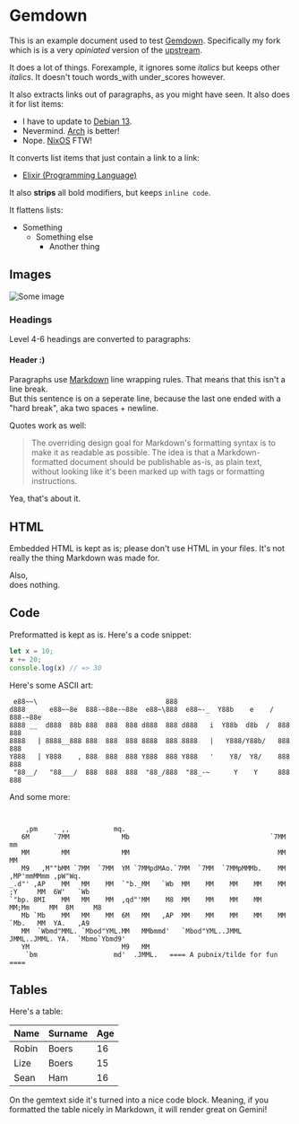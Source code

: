 # Gemdown

This is an example document used to test [Gemdown](https://git.dupunkto.org/~robin/libre0b11/gemdown). Specifically my fork which is is a very *opiniated* version of the [upstream](https://github.com/audiodude/gemdown).

It does a lot of things. Forexample, it ignores some _italics_ but keeps other *italics*. It doesn't touch words_with under_scores however.

It also extracts links out of paragraphs, as you might have seen. It also does it for list items:

- I have to update to [Debian 13](https://debian.org).
- Nevermind. [Arch](https://archlinux.org) is better!
- Nope. [NixOS](https://nixorg.org) FTW!

It converts list items that just contain a link to a link:

- [Elixir (Programming Language)](https://elixir-lang.org)

It also **strips** all bold modifiers, but keeps `inline code`.

It flattens lists:

- Something
    - Something else
        - Another thing

## Images

![Some image](/image.jpg)

### Headings

Level 4-6 headings are converted to paragraphs:

#### Header :)

Paragraphs use [Markdown](https://daringfireball.net/projects/markdown/) line wrapping rules.
That means that this isn't a line break.  
But this sentence is on a seperate line, because the last one ended with a "hard break", aka two spaces + newline.

Quotes work as well:

> The overriding design goal for Markdown's
> formatting syntax is to make it as readable 
> as possible. The idea is that a
> Markdown-formatted document should be
> publishable as-is, as plain text, without 
> looking like it's been marked up with tags
> or formatting instructions.

Yea, that's about it.

## HTML

<span>Embedded HTML</span> is kept as is; please don't use HTML in your files. It's not really the thing Markdown was made for.

Also,<br> does nothing.

## Code

Preformatted is kept as is. Here's a code snippet:

```javascript
let x = 10;
x += 20;
console.log(x) // => 30
```

Here's some ASCII art:

```The word "Gemdown", styled in bold letters.
 e88~~\                                888                                  
d888      e88~~8e  888-~88e-~88e  e88~\888  e88~-_  Y88b    e    / 888-~88e 
8888 __  d888  88b 888  888  888 d888  888 d888   i  Y88b  d8b  /  888  888 
8888   | 8888__888 888  888  888 8888  888 8888   |   Y888/Y88b/   888  888 
Y888   | Y888    , 888  888  888 Y888  888 Y888   '    Y8/  Y8/    888  888 
 "88__/   "88___/  888  888  888  "88_/888  "88_-~      Y    Y     888  888 
```

And some more:

```ASCII art: the word "{du}punkto" using a large font

                                                                                           
    ,pm      ,,           mq.                                                              
   6M      `7MM             Mb                                   `7MM        mm            
   MM        MM             MM                                     MM        MM            
   M9   ,M""bMM `7MM  `7MM  YM `7MMpdMAo.`7MM  `7MM  `7MMpMMMb.    MM  ,MP'mmMMmm ,pW"Wq.  
_.d"' ,AP    MM   MM    MM  `"b._MM   `Wb  MM    MM    MM    MM    MM ;Y     MM  6W'   `Wb 
`"bp. 8MI    MM   MM    MM  ,qd"'MM    M8  MM    MM    MM    MM    MM;Mm     MM  8M     M8 
   Mb `Mb    MM   MM    MM  6M   MM   ,AP  MM    MM    MM    MM    MM `Mb.   MM  YA.   ,A9 
   MM  `Wbmd"MML. `Mbod"YML.MM   MMbmmd'   `Mbod"YML..JMML  JMML..JMML. YA.  `Mbmo`Ybmd9'  
   YM                       M9   MM                                                        
    `bm                   md'  .JMML.   ==== A pubnix/tilde for fun ====                   

```

## Tables

Here's a table:

| Name  | Surname | Age |
|-------|---------|-----|
| Robin | Boers   | 16  |
| Lize  | Boers   | 15  |
| Sean  | Ham     | 16  |

On the gemtext side it's turned into a nice code block. 
Meaning, if you formatted the table nicely in Markdown, it
will render great on Gemini!
